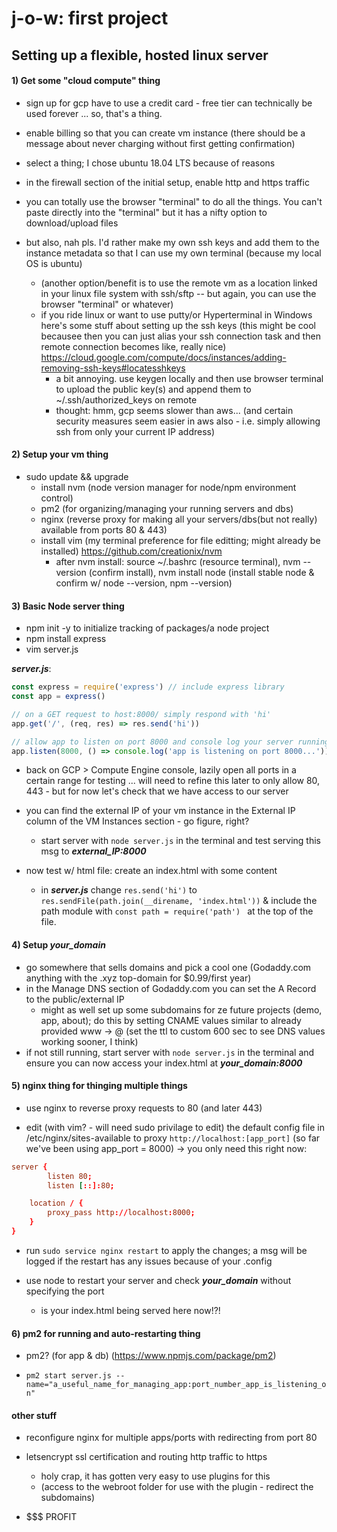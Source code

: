 
# j-o-w: first project
## Setting up a flexible, hosted linux server

#### 1) Get some "cloud compute" thing
- sign up for gcp have to use a credit card - free tier can technically be used forever ... so, that's a thing.
- enable billing so that you can create vm instance (there should be a message about never charging without first getting confirmation)

- select a thing; I chose ubuntu 18.04 LTS because of reasons

- in the firewall section of the initial setup, enable http and https traffic

- you can totally use the browser "terminal" to do all the things. You can't paste directly into the "terminal" but it has a nifty option to download/upload files

- but also, nah pls. I'd rather make my own ssh keys and add them to the instance metadata so that I can use my own terminal (because my local OS is ubuntu)
  - (another option/benefit is to use the remote vm as a location linked in your linux file system with ssh/sftp -- but again, you can use the browser "terminal" or whatever)
  - if you ride linux or want to use putty/or Hyperterminal in Windows here's some stuff about setting up the ssh keys (this might be cool becausee then you can just alias your ssh connection task and then remote connection becomes like, really nice) https://cloud.google.com/compute/docs/instances/adding-removing-ssh-keys#locatesshkeys
    - a bit annoying. use keygen locally and then use browser terminal to upload the public key(s) and append them to ~/.ssh/authorized_keys on remote
    - thought: hmm, gcp seems slower than aws... (and certain security measures seem easier in aws also - i.e. simply allowing ssh from only your current IP address)

#### 2) Setup your vm thing 
- sudo update && upgrade
  - install nvm (node version manager for node/npm environment control)
  - pm2 (for organizing/managing your running servers and dbs)
  - nginx (reverse proxy for making all your servers/dbs(but not really) available from ports 80 & 443)
  - install vim (my terminal preference for file editting; might already be installed)
  https://github.com/creationix/nvm
    - after nvm install: source ~/.bashrc (resource terminal), nvm --version (confirm install), nvm install node (install stable node & confirm w/ node --version, npm --version)

#### 3) Basic Node server thing
- npm init -y to initialize tracking of packages/a node project
- npm install express
- vim server.js

***server.js***:

```js
const express = require('express') // include express library
const app = express()

// on a GET request to host:8000/ simply respond with 'hi'
app.get('/', (req, res) => res.send('hi'))

// allow app to listen on port 8000 and console log your server running msg
app.listen(8000, () => console.log('app is listening on port 8000...'))

```

- back on GCP > Compute Engine console, lazily open all ports in a certain range for testing ... will need to refine this later to only allow 80, 443 - but for now let's check that we have access to our server

- you can find the external IP of your vm instance in the External IP column of the VM Instances section - go figure, right?

  - start server with ```node server.js``` in the terminal and test serving this msg to ***external_IP:8000***

- now test w/ html file: create an index.html with some content

  - in ***server.js*** change ```res.send('hi')``` to ```res.sendFile(path.join(__direname, 'index.html'))``` & include the path module with ```const path = require('path') ``` at the top of the file.


#### 4) Setup ***your_domain***

- go somewhere that sells domains and pick a cool one (Godaddy.com anything with the .xyz top-domain for $0.99/first year)
- in the Manage DNS section of Godaddy.com you can set the A Record to the public/external IP
    - might as well set up some subdomains for ze future projects (demo, app, about); do this by setting CNAME values similar to already provided www -> @ (set the ttl to custom 600 sec to see DNS values working sooner, I think)
- if not still running, start server with ```node server.js``` in the terminal and ensure you can now access your index.html at ***your_domain:8000***

#### 5) nginx thing for thinging multiple things

- use nginx to reverse proxy requests to 80 (and later 443)

-  edit (with vim? - will need sudo privilage to edit) the default config file in /etc/nginx/sites-available to proxy ```http://localhost:[app_port]``` (so far we've been using app_port = 8000) -> you only need this right now:

```conf
server {
        listen 80;
        listen [::]:80;

	location / {
		proxy_pass http://localhost:8000;
	}
}
```
- run ```sudo service nginx restart``` to apply the changes; a msg will be logged if the restart has any issues because of your .config

- use node to restart your server and check ***your_domain*** without specifying the port
  - is your index.html being served here now!?!

#### 6) pm2 for running and auto-restarting thing

- pm2? (for app & db) (https://www.npmjs.com/package/pm2)

- ```pm2 start server.js --name="a_useful_name_for_managing_app:port_number_app_is_listening_on"```

#### other stuff

- reconfigure nginx for multiple apps/ports with redirecting from port 80

- letsencrypt ssl certification and routing http traffic to https
    - holy crap, it has gotten very easy to use plugins for this
    - (access to the webroot folder for use with the plugin - redirect the subdomains)

- $$$ PROFIT
